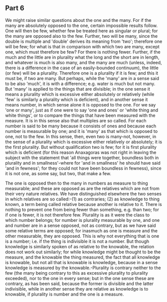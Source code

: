 ## Part 6

We might raise similar questions about the one and the many.
For if the many are absolutely opposed to the one, certain impossible results follow.
One will then be few, whether few be treated here as singular or plural; for the many are opposed also to the few.
Further, two will be many, since the double is multiple and 'double' derives its meaning from 'two'; therefore one will be few; for what is that in comparison with which two are many, except one, which must therefore be few?
For there is nothing fewer.
Further, if the much and the little are in plurality what the long and the short are in length, and whatever is much is also many, and the many are much (unless, indeed, there is a difference in the case of an easily-bounded continuum), the little (or few) will be a plurality.
Therefore one is a plurality if it is few; and this it must be, if two are many.
But perhaps, while the 'many' are in a sense said to be also 'much', it is with a difference; e.g.
water is much but not many.
But 'many' is applied to the things that are divisible; in the one sense it means a plurality which is excessive either absolutely or relatively (while 'few' is similarly a plurality which is deficient), and in another sense it means number, in which sense alone it is opposed to the one.
For we say 'one or many', just as if one were to say 'one and ones' or 'white thing and white things', or to compare the things that have been measured with the measure.
It is in this sense also that multiples are so called.
For each number is said to be many because it consists of ones and because each number is measurable by one; and it is 'many' as that which is opposed to one, not to the few.
In this sense, then, even two is many-not, however, in the sense of a plurality which is excessive either relatively or absolutely; it is the first plurality.
But without qualification two is few; for it is first plurality which is deficient (for this reason Anaxagoras was not right in leaving the subject with the statement that 'all things were together, boundless both in plurality and in smallness'-where for 'and in smallness' he should have said 'and in fewness'; for they could not have been boundless in fewness), since it is not one, as some say, but two, that make a few.

The one is opposed then to the many in numbers as measure to thing measurable; and these are opposed as are the relatives which are not from their very nature relatives.
We have distinguished elsewhere the two senses in which relatives are so called:-(1) as contraries; (2) as knowledge to thing known, a term being called relative because another is relative to it.
There is nothing to prevent one from being fewer than something, e.g.
than two; for if one is fewer, it is not therefore few.
Plurality is as it were the class to which number belongs; for number is plurality measurable by one, and one and number are in a sense opposed, not as contrary, but as we have said some relative terms are opposed; for inasmuch as one is measure and the other measurable, they are opposed.
This is why not everything that is one is a number; i.e.
if the thing is indivisible it is not a number.
But though knowledge is similarly spoken of as relative to the knowable, the relation does not work out similarly; for while knowledge might be thought to be the measure, and the knowable the thing measured, the fact that all knowledge is knowable, but not all that is knowable is knowledge, because in a sense knowledge is measured by the knowable.-Plurality is contrary neither to the few (the many being contrary to this as excessive plurality to plurality exceeded), nor to the one in every sense; but in the one sense these are contrary, as has been said, because the former is divisible and the latter indivisible, while in another sense they are relative as knowledge is to knowable, if plurality is number and the one is a measure.

